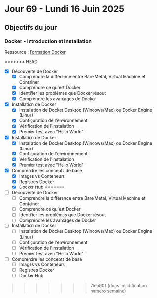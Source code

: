 # Jour 69 - Lundi 16 Juin 2025

## Objectifs du jour

### Docker - Introduction et Installation

Ressource : [Formation Docker](https://github.com/HachemiH/formation-docker)

<<<<<<< HEAD
- [x] Découverte de Docker
  - [x] Comprendre la différence entre Bare Metal, Virtual Machine et Container
  - [x] Comprendre ce qu'est Docker
  - [x] Identifier les problèmes que Docker résout
  - [x] Comprendre les avantages de Docker

- [x] Installation de Docker
  - [x] Installation de Docker Desktop (Windows/Mac) ou Docker Engine (Linux)
  - [x] Configuration de l'environnement
  - [x] Vérification de l'installation
  - [x] Premier test avec "Hello World"
- [x] Installation de Docker
  - [x] Installation de Docker Desktop (Windows/Mac) ou Docker Engine (Linux)
  - [x] Configuration de l'environnement
  - [x] Vérification de l'installation
  - [x] Premier test avec "Hello World"

- [x] Comprendre les concepts de base
  - [x] Images vs Conteneurs
  - [x] Registres Docker
  - [x] Docker Hub 
=======
- [ ] Découverte de Docker
  - [ ] Comprendre la différence entre Bare Metal, Virtual Machine et Container
  - [ ] Comprendre ce qu'est Docker
  - [ ] Identifier les problèmes que Docker résout
  - [ ] Comprendre les avantages de Docker

- [ ] Installation de Docker
  - [ ] Installation de Docker Desktop (Windows/Mac) ou Docker Engine (Linux)
  - [ ] Configuration de l'environnement
  - [ ] Vérification de l'installation
  - [ ] Premier test avec "Hello World"

- [ ] Comprendre les concepts de base
  - [ ] Images vs Conteneurs
  - [ ] Registres Docker
  - [ ] Docker Hub 
>>>>>>> 7fea901 (docs: modification numero semaine)
